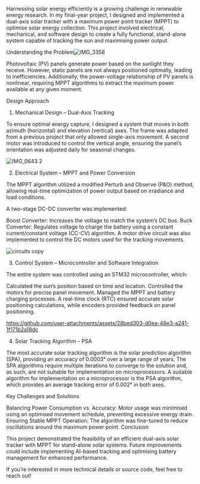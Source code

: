 Harnessing solar energy efficiently is a growing challenge in renewable energy research. In my final-year project, I designed and implemented a dual-axis solar tracker with a maximum power point tracker (MPPT) to optimise solar energy collection. This project involved electrical, mechanical, and software design to create a fully functional, stand-alone system capable of tracking the sun and maximising power output.



Understanding the Problem![IMG_3358](https://github.com/user-attachments/assets/e7b55b9b-970f-4096-96ae-679bb9c9e900)


Photovoltaic (PV) panels generate power based on the sunlight they receive. However, static panels are not always positioned optimally, leading to inefficiencies. Additionally, the power-voltage relationship of PV panels is nonlinear, requiring MPPT algorithms to extract the maximum power available at any given moment.

Design Approach

1. Mechanical Design – Dual-Axis Tracking

To ensure optimal energy capture, I designed a system that moves in both azimuth (horizontal) and elevation (vertical) axes. The frame was adapted from a previous project that only allowed single-axis movement. A second motor was introduced to control the vertical angle, ensuring the panel’s orientation was adjusted daily for seasonal changes.

![IMG_0643 2](https://github.com/user-attachments/assets/f8ea6e58-c98d-410f-ab6a-fbc3e8efef51)

2. Electrical System – MPPT and Power Conversion

The MPPT algorithm utilized a modified Perturb and Observe (P&O) method, allowing real-time optimization of power output based on irradiance and load conditions.

A two-stage DC-DC converter was implemented:

Boost Converter: Increases the voltage to match the system’s DC bus.
Buck Converter: Regulates voltage to charge the battery using a constant current/constant voltage (CC-CV) algorithm.
A motor drive circuit was also implemented to control the DC motors used for the tracking movements.


![circuits copy](https://github.com/user-attachments/assets/a0bbb6f5-f819-401a-92c5-f1a78a6f4096)

3. Control System – Microcontroller and Software Integration

The entire system was controlled using an STM32 microcontroller, which:

Calculated the sun’s position based on time and location.
Controlled the motors for precise panel movement.
Managed the MPPT and battery charging processes.
A real-time clock (RTC) ensured accurate solar positioning calculations, while encoders provided feedback on panel positioning.



https://github.com/user-attachments/assets/28bed303-d0ea-48e3-a241-1f171b2a18dc


4. Solar Tracking Algorithm – PSA

The most accurate solar tracking algorithm is the solar prediction algorithm (SPA), providing an accuracy of 0.0003° over a large range of years. The SPA algorithms require multiple iterations to converge to the solution and, as such, are not suitable for implementation on microprocessors. A suitable algorithm for implementation on a microprocessor is the PSA algorithm, which provides an average tracking error of 0.002° in both axes.

Key Challenges and Solutions

Balancing Power Consumption vs. Accuracy: Motor usage was minimised using an optimised movement schedule, preventing excessive energy drain.
Ensuring Stable MPPT Operation: The algorithm was fine-tuned to reduce oscillations around the maximum power point.
Conclusion

This project demonstrated the feasibility of an efficient dual-axis solar tracker with MPPT for stand-alone solar systems. Future improvements could include implementing AI-based tracking and optimising battery management for enhanced performance.

If you’re interested in more technical details or source code, feel free to reach out!
